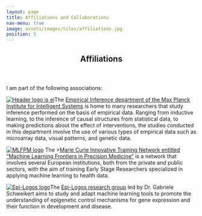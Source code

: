 ```yaml
---
layout: page
title: Affiliations and Collaborations
nav-menu: true
image: assets/images/tiles/affiliations.jpg
position: 5
---
```


<div id="main" class="alt">


<section id="affiliations" class="background-accent3">
    <div class="inner">
        <header class="major">
			<h1>Affiliations</h1>
		</header>
        <p>I am part of the following associations:</p>
        <p><span class="image left"><a href="https://ei.is.tuebingen.mpg.de" target="_blank"><img src="{% link assets/images/max_planck_logo.png %}" alt="Header logo is ei" /></a></span>The <a href="https://ei.is.tuebingen.mpg.de" target="_blank">Empirical Inference department of the Max Planck Institute for Intelligent Systems</a> is home to many researchers that study inference performed on the basis of empirical data. Ranging from inductive learning, to the inference of causal structures from statistical data, to making predictions about the effect of interventions, the studies conducted in this department involve the use of various types of empirical data such as microarray data, visual patterns, and genetic data. </p>
        <p><span class="image right"><a href="https://mlfpm.eu/" target="_blank"><img src="{% link assets/images/mlfpm_logo.jpg %}" alt="MLFPM logo" /></a></span> The ><a href="https://mlfpm.eu/" target="_blank">Marie Curie Innovative Training Network entitled “Machine Learning Frontiers in Precision Medicine”</a> is a network that involves several European institutions, both from the private and public sectors, with the aim of training Early Stage Researchers specialized in applying machine learning to health data. </p>
        <p><span class="image left"><a href="https://epi-logos.com/" target="_blank"><img src="{% link assets/images/epilogos_logo.png %}" alt="Epi-Logos logo" /></a></span>The <a href="https://epi-logos.com/" target="_blank">Epi-Logos research group</a> led by Dr. Gabriele Schweikert aims to study and adapt machine learning tools to promote the understanding of epigenetic control mechanisms for gene expression and their function in development and disease. </p>
    </div>
</section>

</div>